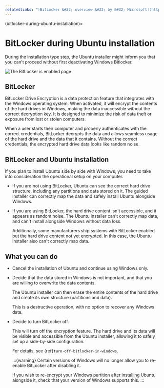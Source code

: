 ```yaml
---
relatedlinks: "[BitLocker &#32; overview &#32; by &#32; Microsoft](https://learn.microsoft.com/en-us/windows/security/operating-system-security/data-protection/bitlocker/)"
---
```


(bitlocker-during-ubuntu-installation)=
# BitLocker during Ubuntu installation

During the installation type step, the Ubuntu installer might inform you that you can't proceed without first deactivating Windows Bitlocker.

![The BitLocker is enabled page](/images/installer/bitlocker-is-enabled.png) 


## BitLocker

BitLocker Drive Encryption is a data protection feature that integrates with the Windows operating system. When activated, it will encrypt the contents of the hard drives in Windows, making the data inaccessible without the correct decryption key. It is designed to minimize the risk of data theft or exposure from lost or stolen computers.

When a user starts their computer and properly authenticates with the correct credentials, BitLocker decrypts the data and allows seamless usage of the hard drive and the data that it contains. Without the correct credentials, the encrypted hard drive data looks like random noise.

## BitLocker and Ubuntu installation

If you plan to install Ubuntu side by side with Windows, you need to take into consideration the operational setup on your computer.

* If you are not using BitLocker, Ubuntu can see the correct hard drive structure, including any partitions and data stored on it. The guided installer can correctly map the data and safely install Ubuntu alongside Windows.

* If you are using BitLocker, the hard drive content isn't accessible, and it appears as random noise. The Ubuntu installer can't correctly map data, and can't install alongside Windows without data loss.

    Additionally, some manufacturers ship systems with BitLocker enabled but the hard drive content not yet encrypted. In this case, the Ubuntu installer also can't correctly map data.

## What you can do

* Cancel the installation of Ubuntu and continue using Windows only.

* Decide that the data stored in Windows is not important, and that you are willing to overwrite the data contents.

    The Ubuntu installer can then erase the entire contents of the hard drive and create its own structure (partitions and data).

    This is a destructive operation, with no option to recover any Windows data.

* Decide to turn BitLocker off.

    This will turn off the encryption feature. The hard drive and its data will be visible and accessible from the Ubuntu installer, allowing it to safely set up a side-by-side configuration.

    For details, see {ref}`turn-off-bitlocker-in-windows`.

    :::{warning}
    Certain versions of Windows will no longer allow you to re-enable BitLocker after disabling it.

    If you wish to re-encrypt your Windows partition after installing Ubuntu alongside it, check that your version of Windows supports this.
    :::

